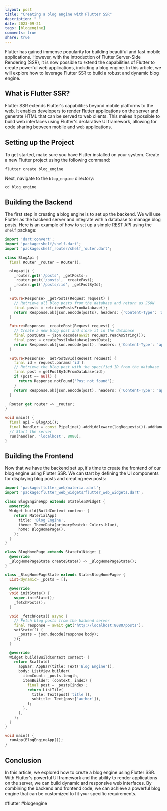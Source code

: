 ```yaml
---
layout: post
title: "Creating a blog engine with Flutter SSR"
description: " "
date: 2023-09-21
tags: [blogengine]
comments: true
share: true
---
```


Flutter has gained immense popularity for building beautiful and fast mobile applications. However, with the introduction of Flutter Server-Side Rendering (SSR), it is now possible to extend the capabilities of Flutter to create powerful web applications, including a blog engine. In this article, we will explore how to leverage Flutter SSR to build a robust and dynamic blog engine.

## What is Flutter SSR?

Flutter SSR extends Flutter's capabilities beyond mobile platforms to the web. It enables developers to render Flutter applications on the server and generate HTML that can be served to web clients. This makes it possible to build web interfaces using Flutter's declarative UI framework, allowing for code sharing between mobile and web applications.

## Setting up the Project

To get started, make sure you have Flutter installed on your system. Create a new Flutter project using the following command:

```
flutter create blog_engine
```

Next, navigate to the `blog_engine` directory:

```
cd blog_engine
```

## Building the Backend

The first step in creating a blog engine is to set up the backend. We will use Flutter as the backend server and integrate with a database to manage blog posts. Here is an example of how to set up a simple REST API using the `shelf` package:

```dart
import 'dart:convert';
import 'package:shelf/shelf.dart';
import 'package:shelf_router/shelf_router.dart';

class BlogApi {
  final Router _router = Router();

  BlogApi() {
    _router.get('/posts', _getPosts);
    _router.post('/posts', _createPost);
    _router.get('/posts/:id', _getPostById);
  }

  Future<Response> _getPosts(Request request) {
    // Retrieve all blog posts from the database and return as JSON
    final posts = retrievePostsFromDatabase();
    return Response.ok(json.encode(posts), headers: {'Content-Type': 'application/json'});
  }

  Future<Response> _createPost(Request request) {
    // Create a new blog post and store it in the database
    final postData = json.decode(await request.readAsString());
    final post = createPostInDatabase(postData);
    return Response.ok(json.encode(post), headers: {'Content-Type': 'application/json'});
  }

  Future<Response> _getPostById(Request request) {
    final id = request.params['id'];
    // Retrieve the blog post with the specified ID from the database
    final post = getPostByIdFromDatabase(id);
    if (post == null) {
      return Response.notFound('Post not found');
    }
    return Response.ok(json.encode(post), headers: {'Content-Type': 'application/json'});
  }

  Router get router => _router;
}

void main() {
  final api = BlogApi();
  final handler = const Pipeline().addMiddleware(logRequests()).addHandler(api.router);
  // Start the server
  run(handler, 'localhost', 8080);
}
```

## Building the Frontend

Now that we have the backend set up, it's time to create the frontend of our blog engine using Flutter SSR. We can start by defining the UI components for displaying blog posts and creating new posts:

```dart
import 'package:flutter_web/material.dart';
import 'package:flutter_web_widgets/flutter_web_widgets.dart';

class BlogEngineApp extends StatelessWidget {
  @override
  Widget build(BuildContext context) {
    return MaterialApp(
      title: 'Blog Engine',
      theme: ThemeData(primarySwatch: Colors.blue),
      home: BlogHomePage(),
    );
  }
}

class BlogHomePage extends StatefulWidget {
  @override
  _BlogHomePageState createState() => _BlogHomePageState();
}

class _BlogHomePageState extends State<BlogHomePage> {
  List<dynamic> _posts = [];

  @override
  void initState() {
    super.initState();
    _fetchPosts();
  }

  void _fetchPosts() async {
    // Fetch blog posts from the backend server
    final response = await get('http://localhost:8080/posts');
    setState(() {
      _posts = json.decode(response.body);
    });
  }

  @override
  Widget build(BuildContext context) {
    return Scaffold(
      appBar: AppBar(title: Text('Blog Engine')),
      body: ListView.builder(
        itemCount: _posts.length,
        itemBuilder: (context, index) {
          final post = _posts[index];
          return ListTile(
            title: Text(post['title']),
            subtitle: Text(post['author']),
          );
        },
      ),
    );
  }
}

void main() {
  runApp(BlogEngineApp());
}
```

## Conclusion

In this article, we explored how to create a blog engine using Flutter SSR. With Flutter's powerful UI framework and the ability to render applications on the server, we can build dynamic and responsive web interfaces. By combining the backend and frontend code, we can achieve a powerful blog engine that can be customized to fit your specific requirements.

#flutter #blogengine